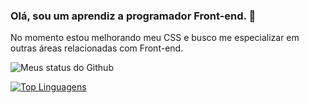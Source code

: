 ### Olá, sou um aprendiz a programador Front-end. 👋

No momento estou melhorando meu CSS e busco me especializar em outras áreas relacionadas com Front-end.

![Meus status do Github](https://github-readme-stats.vercel.app/api?username=luiz-wendland&show_icons=true&theme=radical)

[![Top Linguagens](https://github-readme-stats.vercel.app/api/top-langs/?username=anuraghazra&layout=compact&theme=radical)](https://github.com/anuraghazra/github-readme-stats)
